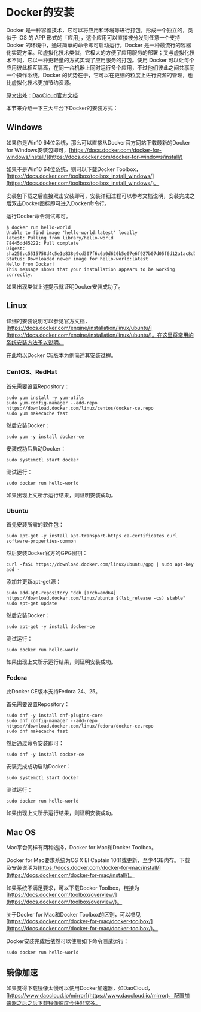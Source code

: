 # Docker的安装

Docker 是一种容器技术，它可以将应用和环境等进行打包，形成一个独立的，类似于 iOS 的 APP 形式的「应用」，这个应用可以直接被分发到任意一个支持 Docker 的环境中，通过简单的命令即可启动运行。Docker 是一种最流行的容器化实现方案。和虚拟化技术类似，它极大的方便了应用服务的部署；又与虚拟化技术不同，它以一种更轻量的方式实现了应用服务的打包。使用 Docker 可以让每个应用彼此相互隔离，在同一台机器上同时运行多个应用，不过他们彼此之间共享同一个操作系统。Docker 的优势在于，它可以在更细的粒度上进行资源的管理，也比虚拟化技术更加节约资源。

原文出处：[DaoCloud官方文档](http://guide.daocloud.io/dcs/docker-9152673.html)

本节来介绍一下三大平台下Docker的安装方式：

## Windows

如果你是Win10 64位系统，那么可以直接从Docker官方网站下载最新的Docker for Windows安装包即可，[https://docs.docker.com/docker-for-windows/install/](https://docs.docker.com/docker-for-windows/install/)

如果不是Win10 64位系统，则可以下载Docker Toolbox，[https://docs.docker.com/toolbox/toolbox_install_windows/](https://docs.docker.com/toolbox/toolbox_install_windows/)。

安装包下载之后直接双击安装即可，安装详细过程可以参考文档说明，安装完成之后双击Docker图标即可进入Docker命令行。

运行Docker命令测试即可。

```
$ docker run hello-world
Unable to find image 'hello-world:latest' locally
latest: Pulling from library/hello-world
78445dd45222: Pull complete 
Digest: sha256:c5515758d4c5e1e838e9cd307f6c6a0d620b5e07e6f927b07d05f6d12a1ac8d7
Status: Downloaded newer image for hello-world:latest
Hello from Docker!
This message shows that your installation appears to be working correctly.
```

如果出现类似上述提示就证明Docker安装成功了。

## Linux

详细的安装说明可以参见官方文档，[https://docs.docker.com/engine/installation/linux/ubuntu/](https://docs.docker.com/engine/installation/linux/ubuntu/)。在这里将常用的系统安装方法予以说明。

在此均以Docker CE版本为例简述其安装过程。

### CentOS、RedHat

首先需要设置Repository：

```
sudo yum install -y yum-utils
sudo yum-config-manager --add-repo https://download.docker.com/linux/centos/docker-ce.repo
sudo yum makecache fast
```

然后安装Docker：

```
sudo yum -y install docker-ce
```

安装成功后启动Docker：

```
sudo systemctl start docker
```

测试运行：

```
sudo docker run hello-world
```

如果出现上文所示运行结果，则证明安装成功。

### Ubuntu

首先安装所需的软件包：

```
sudo apt-get -y install apt-transport-https ca-certificates curl software-properties-common
```

然后安装Docker官方的GPG密钥：

```
curl -fsSL https://download.docker.com/linux/ubuntu/gpg | sudo apt-key add -
```

添加并更新apt-get源：

```
sudo add-apt-repository "deb [arch=amd64] https://download.docker.com/linux/ubuntu $(lsb_release -cs) stable"
sudo apt-get update
```

然后安装Docker：

```
sudo apt-get -y install docker-ce
```

测试运行：

```
sudo docker run hello-world
```

如果出现上文所示运行结果，则证明安装成功。


### Fedora

此Docker CE版本支持Fedora 24、25。

首先需要设置Repository：

```
sudo dnf -y install dnf-plugins-core
sudo dnf config-manager --add-repo https://download.docker.com/linux/fedora/docker-ce.repo
sudo dnf makecache fast
```

然后通过命令安装即可：

```
sudo dnf -y install docker-ce
```

安装完成成功启动Docker：

```
sudo systemctl start docker
```

测试运行：

```
sudo docker run hello-world
```

如果出现上文所示运行结果，则证明安装成功。

## Mac OS

Mac平台同样有两种选择，Docker for Mac和Docker Toolbox。

Docker for Mac要求系统为OS X EI Captain 10.11或更新，至少4GB内存。下载及安装说明为[https://docs.docker.com/docker-for-mac/install/](https://docs.docker.com/docker-for-mac/install/)。

如果系统不满足要求，可以下载Docker Toolbox，链接为[https://docs.docker.com/toolbox/overview/](https://docs.docker.com/toolbox/overview/)。

关于Docker for Mac和Docker Toolbox的区别，可以参见[https://docs.docker.com/docker-for-mac/docker-toolbox/](https://docs.docker.com/docker-for-mac/docker-toolbox/)。

Docker安装完成后依然可以使用如下命令测试运行：

```
sudo docker run hello-world
```

## 镜像加速

如果觉得下载镜像太慢可以使用Docker加速器，如DaoCloud，[https://www.daocloud.io/mirror](https://www.daocloud.io/mirror)，配置加速器之后之后下载镜像速度会快非常多。

